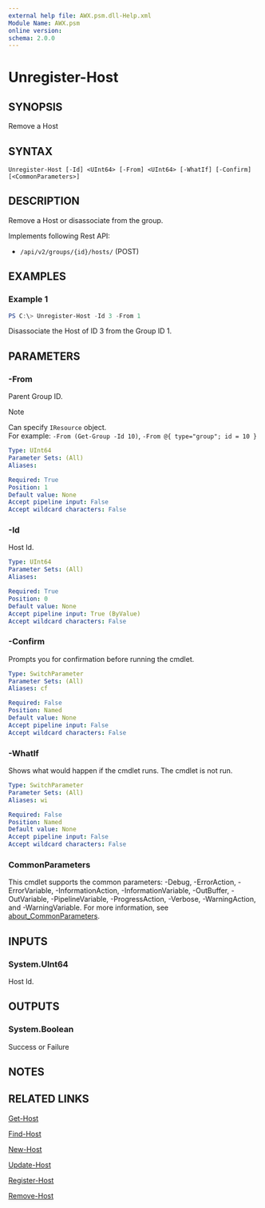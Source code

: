 ```yaml
---
external help file: AWX.psm.dll-Help.xml
Module Name: AWX.psm
online version:
schema: 2.0.0
---
```


# Unregister-Host

## SYNOPSIS
Remove a Host

## SYNTAX

```
Unregister-Host [-Id] <UInt64> [-From] <UInt64> [-WhatIf] [-Confirm] [<CommonParameters>]
```

## DESCRIPTION
Remove a Host or disassociate from the group.

Implements following Rest API:  
- `/api/v2/groups/{id}/hosts/` (POST)

## EXAMPLES

### Example 1
```powershell
PS C:\> Unregister-Host -Id 3 -From 1
```

Disassociate the Host of ID 3 from the Group ID 1.

## PARAMETERS

### -From
Parent Group ID.

> [!NOTE]  
> Can specify `IResource` object.  
> For example: `-From (Get-Group -Id 10)`, `-From @{ type="group"; id = 10 }`

```yaml
Type: UInt64
Parameter Sets: (All)
Aliases:

Required: True
Position: 1
Default value: None
Accept pipeline input: False
Accept wildcard characters: False
```

### -Id
Host Id.

```yaml
Type: UInt64
Parameter Sets: (All)
Aliases:

Required: True
Position: 0
Default value: None
Accept pipeline input: True (ByValue)
Accept wildcard characters: False
```

### -Confirm
Prompts you for confirmation before running the cmdlet.

```yaml
Type: SwitchParameter
Parameter Sets: (All)
Aliases: cf

Required: False
Position: Named
Default value: None
Accept pipeline input: False
Accept wildcard characters: False
```

### -WhatIf
Shows what would happen if the cmdlet runs.
The cmdlet is not run.

```yaml
Type: SwitchParameter
Parameter Sets: (All)
Aliases: wi

Required: False
Position: Named
Default value: None
Accept pipeline input: False
Accept wildcard characters: False
```

### CommonParameters
This cmdlet supports the common parameters: -Debug, -ErrorAction, -ErrorVariable, -InformationAction, -InformationVariable, -OutBuffer, -OutVariable, -PipelineVariable, -ProgressAction, -Verbose, -WarningAction, and -WarningVariable. For more information, see [about_CommonParameters](http://go.microsoft.com/fwlink/?LinkID=113216).

## INPUTS

### System.UInt64
Host Id.

## OUTPUTS

### System.Boolean
Success or Failure

## NOTES

## RELATED LINKS

[Get-Host](Get-Host.md)

[Find-Host](Find-Host.md)

[New-Host](New-Host.md)

[Update-Host](Update-Host.md)

[Register-Host](Register-Host.md)

[Remove-Host](Remove-Host.md)
